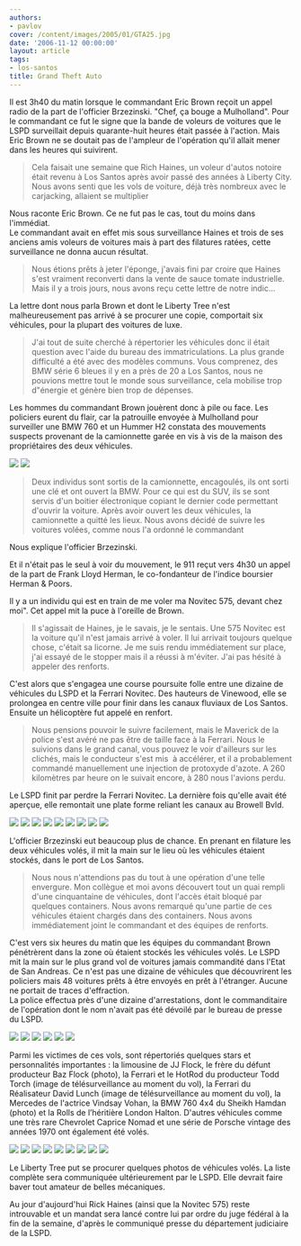 ```yaml
---
authors:
- pavlov
cover: /content/images/2005/01/GTA25.jpg
date: '2006-11-12 00:00:00'
layout: article
tags:
- los-santos
title: Grand Theft Auto
---
```



Il est 3h40 du matin lorsque le commandant Eric Brown reçoit un appel radio de la part de l'officier Brzezinski. "Chef, ça bouge a Mulholland". Pour le commandant ce fut le signe que la bande de voleurs de voitures que le LSPD surveillait depuis quarante-huit heures était passée à l'action. Mais Eric Brown ne se doutait pas de l'ampleur de l'opération qu'il allait mener dans les heures qui suivirent.

> Cela faisait une semaine que Rich Haines, un voleur d'autos notoire était revenu à Los Santos après avoir passé des années à Liberty City. Nous avons senti que les vols de voiture, déjà très nombreux avec le carjacking, allaient se multiplier

Nous raconte Eric Brown. Ce ne fut pas le cas, tout du moins dans l'immédiat.  
Le commandant avait en effet mis sous surveillance Haines et trois de ses anciens amis voleurs de voitures mais à part des filatures ratées, cette surveillance ne donna aucun résultat.

> Nous étions prêts à jeter l'éponge, j'avais fini par croire que Haines s'est vraiment reconverti dans la vente de sauce tomate industrielle. Mais il y a trois jours, nous avons reçu cette lettre de notre indic...

La lettre dont nous parla Brown et dont le Liberty Tree n'est malheureusement pas arrivé à se procurer une copie, comportait six véhicules, pour la plupart des voitures de luxe.

> J'ai tout de suite cherché à répertorier les véhicules donc il était question avec l'aide du bureau des immatriculations. La plus grande difficulté a été avec des modèles communs. Vous comprenez, des BMW série 6 bleues il y en a près de 20 a Los Santos, nous ne pouvions mettre tout le monde sous surveillance, cela mobilise trop d"énergie et génère bien trop de dépenses.

Les hommes du commandant Brown jouèrent donc à pile ou face. Les policiers eurent du flair, car la patrouille envoyée à Mulholland pour surveiller une BMW 760 et un Hummer H2 constata des mouvements suspects provenant de la camionnette garée en vis à vis de la maison des propriétaires des deux véhicules.

![](/content/images/2005/01/GTA03.jpg)
![](/content/images/2005/01/GTA04.jpg)

> Deux individus sont sortis de la camionnette, encagoulés, ils ont sorti une clé et ont ouvert la BMW. Pour ce qui est du SUV, ils se sont servis d'un boitier électronique copiant le dernier code permettant d'ouvrir la voiture. Après avoir ouvert les deux véhicules, la camionnette a quitté les lieux. Nous avons décidé de suivre les voitures volées, comme nous l'a ordonné le commandant

Nous explique l'officier Brzezinski.

Et il n'était pas le seul à voir du mouvement, le 911 reçut vers 4h30 un appel de la part de Frank Lloyd Herman, le co-fondanteur de l'indice boursier Herman & Poors.

Il y a un individu qui est en train de me voler ma Novitec 575, devant chez moi". Cet appel mit la puce à l'oreille de Brown.

> Il s'agissait de Haines, je le savais, je le sentais. Une 575 Novitec est la voiture qu'il n'est jamais arrivé à voler. Il lui arrivait toujours quelque chose, c'était sa licorne. Je me suis rendu immédiatement sur place, j'ai essayé de le stopper mais il a réussi à m'éviter. J'ai pas hésité&nbsp;à appeler des renforts.

C'est alors que s'engagea une course poursuite folle entre une dizaine de véhicules du LSPD et la Ferrari Novitec. Des hauteurs de Vinewood, elle se prolongea en centre ville pour finir dans les canaux fluviaux de Los Santos. Ensuite un hélicoptère fut appelé en renfort.

> Nous pensions pouvoir le suivre facilement, mais le Maverick de la police s'est avéré ne pas être de taille face à la Ferrari. Nous le suivions dans le grand canal, vous pouvez le voir d'ailleurs sur les clichés, mais le conducteur s'est mis&nbsp; à accélérer, et il a probablement commandé manuellement une injection de protoxyde d'azote. A 260 kilomètres par heure on le suivait encore, à 280 nous l'avions perdu.

Le LSPD finit par perdre la Ferrari Novitec. La dernière fois qu'elle avait été aperçue, elle remontait une plate forme reliant les canaux au Browell Bvld.

![](/content/images/2005/01/GTA22.jpg)
![](/content/images/2005/01/GTA23.jpg)
![](/content/images/2005/01/GTA24.jpg)
![](/content/images/2005/01/GTA25.jpg)
![](/content/images/2005/01/GTA26.jpg)
![](/content/images/2005/01/GTA27.jpg)
![](/content/images/2005/01/GTA28.jpg)
![](/content/images/2005/01/GTA18.jpg)
![](/content/images/2005/01/GTA19.jpg)

L'officier Brzezinski eut beaucoup plus de chance. En prenant en filature les deux véhicules volés, il mit la main sur le lieu où les véhicules étaient stockés, dans le port de Los Santos.

> Nous nous n'attendions pas du tout à une opération d'une telle envergure. Mon collègue et moi avons découvert tout un quai rempli d'une cinquantaine de véhicules, dont l'accès était bloqué par quelques containers. Nous avons remarqué qu'une partie de ces véhicules étaient chargés dans des containers. Nous avons immédiatement joint le commandant et des équipes de renforts.

C'est vers six heures du matin que les équipes du commandant Brown pénétrèrent dans la zone où étaient stockés les véhicules volés. Le LSPD mit la main sur le plus grand vol de voitures jamais commandité dans l'Etat de San Andreas. Ce n'est pas une dizaine de véhicules que découvrirent les policiers mais 48 voitures prêts à être envoyés en prêt à l'étranger. Aucune ne portait de traces d'effraction.  
La police effectua près d'une dizaine d'arrestations, dont le commanditaire de l'opération dont le nom n'avait pas été dévoilé par le bureau de presse du LSPD.

![](/content/images/2005/01/GTA05.jpg)
![](/content/images/2005/01/GTA06.jpg)
![](/content/images/2005/01/GTA08.jpg)
![](/content/images/2005/01/GTA09.jpg)
![](/content/images/2005/01/GTA10.jpg)
![](/content/images/2005/01/GTA11.jpg)

Parmi les victimes de ces vols, sont répertoriés quelques stars et personnalités importantes : la limousine de JJ Flock, le frère du défunt producteur Baz Flock (photo), la Ferrari et le HotRod du producteur Todd Torch (image de télésurveillance au moment du vol), la Ferrari du Réalisateur David Lunch (image de télésurveillance au moment du vol), la Mercedes de l'actrice Vindsay Vohan, la BMW 760 4x4 du Sheikh Hamdan (photo) et la Rolls de l’héritière London Halton. D'autres véhicules comme une très rare Chevrolet Caprice Nomad et une série de Porsche vintage des années 1970 ont également été volés.

![](/content/images/2005/01/GTA14.jpg)
![](/content/images/2005/01/GTA13.jpg)
![](/content/images/2005/01/GTA12.jpg)
![](/content/images/2005/01/GTA17.jpg)
![](/content/images/2005/01/GTA16.jpg)
![](/content/images/2005/01/GTA15.jpg)
![](/content/images/2005/01/GTA02.jpg)
![](/content/images/2005/01/GTA21.jpg)
![](/content/images/2005/01/GTA20.jpg)

Le Liberty Tree put se procurer quelques photos de véhicules volés. La liste complète sera communiquée ultérieurement par le LSPD. Elle devrait faire baver tout amateur de belles mécaniques.

Au jour d'aujourd'hui Rick Haines (ainsi que la Novitec 575) reste introuvable et un mandat sera lancé contre lui par ordre du juge fédéral à la fin de la semaine, d'après le communiqué presse du département judiciaire de la LSPD.
